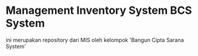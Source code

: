 # Management Inventory System BCS System
 ini merupakan repository dari MIS oleh kelompok 'Bangun Cipta Sarana System'
